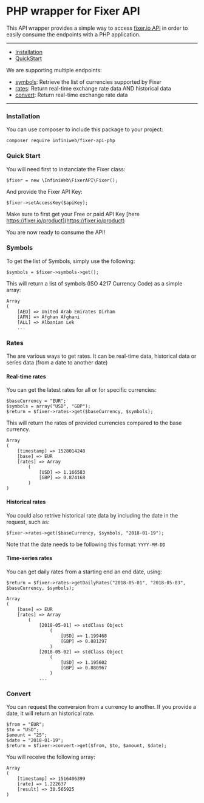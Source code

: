 # PHP wrapper for Fixer API

This API wrapper provides a simple way to access [fixer.io API](https://fixer.io/documentation) in order to easily consume the endpoints with a PHP application.

---

- [Installation](#installation)
- [QuickStart](#quick-start)


We are supporting multiple endpoints:

- [symbols](#symbols): Retrieve the list of currencies supported by Fixer
- [rates](#rates): Return real-time exchange rate data AND historical data
- [convert](#convert): Return real-time exchange rate data

---

### Installation

You can use composer to include this package to your project:

    composer require infiniweb/fixer-api-php

### Quick Start

You will need first to instanciate the Fixer class:

    $fixer = new \InfiniWeb\FixerAPI\Fixer();

And provide the Fixer API Key:

    $fixer->setAccessKey($apiKey);

Make sure to first get your Free or paid API Key [here https://fixer.io/product](https://fixer.io/product)

You are now ready to consume the API!

### Symbols

To get the list of Symbols, simply use the following:

    $symbols = $fixer->symbols->get();

This will return a list of symbols (ISO 4217 Currency Code) as a simple array:

    Array
    (
        [AED] => United Arab Emirates Dirham
        [AFN] => Afghan Afghani
        [ALL] => Albanian Lek
        ...

### Rates

The are various ways to get rates. It can be real-time data, historical data or series data (from a date to another date)

#### Real-time rates

You can get the latest rates for all or for specific currencies:

    $baseCurrency = "EUR";
    $symbols = array("USD", "GBP");
    $return = $fixer->rates->get($baseCurrency, $symbols);

This will return the rates of provided currencies compared to the base currency.

    Array
    (
        [timestamp] => 1528014248
        [base] => EUR
        [rates] => Array
            (
                [USD] => 1.166583
                [GBP] => 0.874168
            )
    )

#### Historical rates

You could also retrive historical rate data by including the date in the request, such as:

    $fixer->rates->get($baseCurrency, $symbols, "2018-01-19");

Note that the date needs to be following this format: `YYYY-MM-DD`

#### Time-series rates

You can get daily rates from a starting end an end date, using:

    $return = $fixer->rates->getDailyRates("2018-05-01", "2018-05-03", $baseCurrency, $symbols);

    Array
    (
        [base] => EUR
        [rates] => Array
            (
                [2018-05-01] => stdClass Object
                    (
                        [USD] => 1.199468
                        [GBP] => 0.881297
                    )
                [2018-05-02] => stdClass Object
                    (
                        [USD] => 1.195602
                        [GBP] => 0.880967
                    )
                ...


### Convert

You can request the conversion from a currency to another. If you provide a date, it will return an historical rate.

    $from = "EUR";
    $to = "USD";
    $amount = "25";
    $date = "2018-01-19";
    $return = $fixer->convert->get($from, $to, $amount, $date);

You will receive the following array:

    Array
    (
        [timestamp] => 1516406399
        [rate] => 1.222637
        [result] => 30.565925
    )
